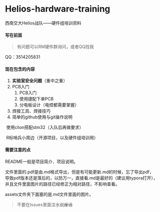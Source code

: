 # Helios-hardware-training
西南交大Helios战队——硬件组培训资料

#### 写在前面

> 有问题可以RM硬件群询问，或者QQ找我
>

QQ：3514205831

#### 现在包含的内容

1. **实验室安全问题**（重中之重）
2. PCB入门
   1. PCB入门
   2. 使用捷配下单PCB
   3. 分电板设计（电控都需要掌握）
3. 焊接工具、焊接技巧
4. 简单的github使用与git操作说明

​	使用clion搭配stm32（入队后再做要求）

​	R标哨兵小周边（开源项目，以及硬件组培训用）

#### 需要注意的点

README一般是项目简介、项目说明。

文件里面的.pdf是由.md格式导出，但是有可能更新.md的时候，忘了导出pdf，导致pdf版本还是落后的，以防万一，直接看.md是最好的（建议用typora打开），并且文件里面图片的路径已经修正为相对路径，不影响查看。

assets文件夹下面塞的是.md文件里面的图片。

> 不要在Issues里面注水<s>说废话</s>

